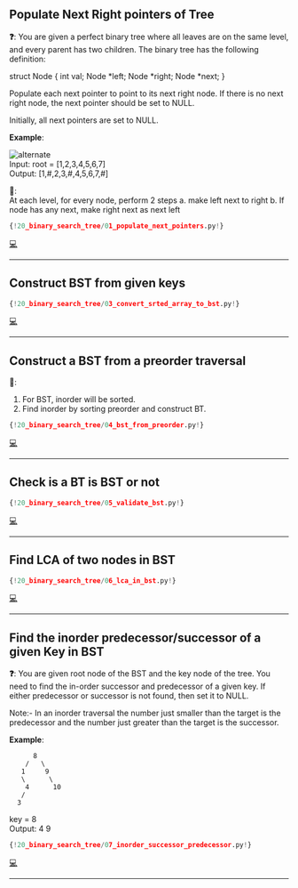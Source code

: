 ## Populate Next Right pointers of Tree

**❓**: You are given a perfect binary tree where all leaves are on the same level, and every parent has two children. The binary tree has the following definition:

struct Node {
  int val;
  Node *left;
  Node *right;
  Node *next;
}

Populate each next pointer to point to its next right node. If there is no next right node, the next pointer should be set to NULL.

Initially, all next pointers are set to NULL. 

**Example**:  

![alternate](https://assets.leetcode.com/uploads/2019/02/14/116_sample.png)  
Input: root = [1,2,3,4,5,6,7]  
Output: [1,#,2,3,#,4,5,6,7,#]  

**🧠**:  
At each level, for every node, perform 2 steps
    a. make left next to right
    b. If node has any next, make right next as next left

```py
{!20_binary_search_tree/01_populate_next_pointers.py!}
```

[💻](https://leetcode.com/problems/populating-next-right-pointers-in-each-node/)<br>

---

## Construct BST from given keys

```py
{!20_binary_search_tree/03_convert_srted_array_to_bst.py!}
```

[💻](https://leetcode.com/problems/convert-sorted-array-to-binary-search-tree/)<br>

---

## Construct a BST from a preorder traversal

**🧠**:  
1. For BST, inorder will be sorted.  
2. Find inorder by sorting preorder and construct BT.  

```py
{!20_binary_search_tree/04_bst_from_preorder.py!}
```

[💻](https://leetcode.com/problems/construct-binary-search-tree-from-preorder-traversal/)<br>

---

## Check is a BT is BST or not

```py
{!20_binary_search_tree/05_validate_bst.py!}
```

[💻](https://leetcode.com/problems/validate-binary-search-tree/)<br>

---

## Find LCA of two nodes in BST

```py
{!20_binary_search_tree/06_lca_in_bst.py!}
```

[💻](https://leetcode.com/problems/lowest-common-ancestor-of-a-binary-search-tree/)<br>

---

## Find the inorder predecessor/successor of a given Key in BST

**❓**: You are given root node of the BST and the key node of the tree. You need to find the in-order successor and predecessor of a given key. If either predecessor or successor is not found, then set it to NULL.

Note:- In an inorder traversal the number just smaller than the target is the predecessor and the number just greater than the target is the successor. 

**Example**:  
```
      8
    /   \
   1     9
   \      \
    4      10
   /
  3
```
key = 8  
Output: 4 9  

```py
{!20_binary_search_tree/07_inorder_successor_predecessor.py!}
```

[💻](https://practice.geeksforgeeks.org/problems/predecessor-and-successor/1)<br>

---